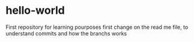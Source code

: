 # hello-world
First repository for learning pourposes
first change on the read me file, to understand commits and how the branchs works
